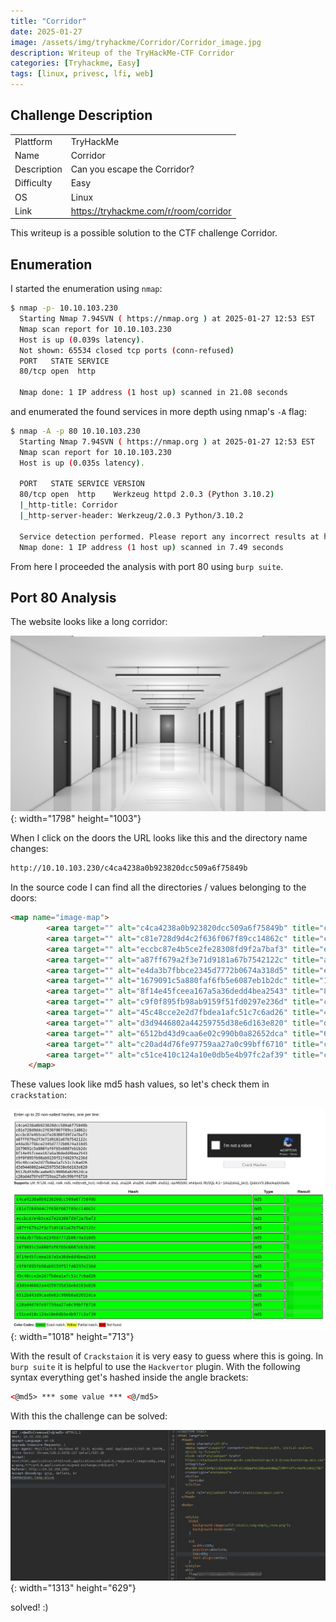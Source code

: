 ```yaml
---
title: "Corridor"
date: 2025-01-27
image: /assets/img/tryhackme/Corridor/Corridor_image.jpg
description: Writeup of the TryHackMe-CTF Corridor
categories: [Tryhackme, Easy]
tags: [linux, privesc, lfi, web]
---
```


## Challenge Description
<center>
<table>
  <tr>
    <td>Plattform</td>
    <td>TryHackMe</td>
  </tr>
  <tr>
    <td>Name</td>
    <td>Corridor</td>
  </tr>
  <tr>
    <td>Description</td>
    <td>Can you escape the Corridor?</td>
  </tr>
  <tr>
    <td>Difficulty</td>
    <td>Easy</td>
  </tr>
  <tr>
    <td>OS</td>
    <td>Linux</td>
  </tr>
  <tr>
    <td>Link</td>
    <td><a href="https://tryhackme.com/r/room/corridor">https://tryhackme.com/r/room/corridor</a></td>
  </tr>
</table>
</center>

This writeup is a possible solution to the CTF challenge Corridor.  

## Enumeration
I started the enumeration using `nmap`:
```bash
$ nmap -p- 10.10.103.230    
  Starting Nmap 7.94SVN ( https://nmap.org ) at 2025-01-27 12:53 EST
  Nmap scan report for 10.10.103.230
  Host is up (0.039s latency).
  Not shown: 65534 closed tcp ports (conn-refused)
  PORT   STATE SERVICE
  80/tcp open  http

  Nmap done: 1 IP address (1 host up) scanned in 21.08 seconds
```
and enumerated the found services in more depth using nmap's `-A` flag:
```bash
$ nmap -A -p 80 10.10.103.230
  Starting Nmap 7.94SVN ( https://nmap.org ) at 2025-01-27 12:53 EST
  Nmap scan report for 10.10.103.230
  Host is up (0.035s latency).

  PORT   STATE SERVICE VERSION
  80/tcp open  http    Werkzeug httpd 2.0.3 (Python 3.10.2)
  |_http-title: Corridor
  |_http-server-header: Werkzeug/2.0.3 Python/3.10.2

  Service detection performed. Please report any incorrect results at https://nmap.org/submit/ .
  Nmap done: 1 IP address (1 host up) scanned in 7.49 seconds
```
From here I proceeded the analysis with port 80 using `burp suite`.

## Port 80 Analysis
The website looks like a long corridor:

![Website Corridor](/assets/img/tryhackme/Corridor/thm_corridor_1.jpg){: width="1798" height="1003"}

When I click on the doors the URL looks like this and the directory name changes:
```bash
http://10.10.103.230/c4ca4238a0b923820dcc509a6f75849b
```
In the source code I can find all the directories / values belonging to the doors:
```html
<map name="image-map">
        <area target="" alt="c4ca4238a0b923820dcc509a6f75849b" title="c4ca4238a0b923820dcc509a6f75849b" href="c4ca4238a0b923820dcc509a6f75849b" coords="257,893,258,332,325,351,325,860" shape="poly">
        <area target="" alt="c81e728d9d4c2f636f067f89cc14862c" title="c81e728d9d4c2f636f067f89cc14862c" href="c81e728d9d4c2f636f067f89cc14862c" coords="469,766,503,747,501,405,474,394" shape="poly">
        <area target="" alt="eccbc87e4b5ce2fe28308fd9f2a7baf3" title="eccbc87e4b5ce2fe28308fd9f2a7baf3" href="eccbc87e4b5ce2fe28308fd9f2a7baf3" coords="585,698,598,691,593,429,584,421" shape="poly">
        <area target="" alt="a87ff679a2f3e71d9181a67b7542122c" title="a87ff679a2f3e71d9181a67b7542122c" href="a87ff679a2f3e71d9181a67b7542122c" coords="650,658,644,437,658,652,655,437" shape="poly">
        <area target="" alt="e4da3b7fbbce2345d7772b0674a318d5" title="e4da3b7fbbce2345d7772b0674a318d5" href="e4da3b7fbbce2345d7772b0674a318d5" coords="692,637,690,455,695,628,695,467" shape="poly">
        <area target="" alt="1679091c5a880faf6fb5e6087eb1b2dc" title="1679091c5a880faf6fb5e6087eb1b2dc" href="1679091c5a880faf6fb5e6087eb1b2dc" coords="719,620,719,458,728,471,728,609" shape="poly">
        <area target="" alt="8f14e45fceea167a5a36dedd4bea2543" title="8f14e45fceea167a5a36dedd4bea2543" href="8f14e45fceea167a5a36dedd4bea2543" coords="857,612,933,610,936,456,852,455" shape="poly">
        <area target="" alt="c9f0f895fb98ab9159f51fd0297e236d" title="c9f0f895fb98ab9159f51fd0297e236d" href="c9f0f895fb98ab9159f51fd0297e236d" coords="1475,857,1473,354,1537,335,1541,901" shape="poly">
        <area target="" alt="45c48cce2e2d7fbdea1afc51c7c6ad26" title="45c48cce2e2d7fbdea1afc51c7c6ad26" href="45c48cce2e2d7fbdea1afc51c7c6ad26" coords="1324,766,1300,752,1303,401,1325,397" shape="poly">
        <area target="" alt="d3d9446802a44259755d38e6d163e820" title="d3d9446802a44259755d38e6d163e820" href="d3d9446802a44259755d38e6d163e820" coords="1202,695,1217,704,1222,423,1203,423" shape="poly">
        <area target="" alt="6512bd43d9caa6e02c990b0a82652dca" title="6512bd43d9caa6e02c990b0a82652dca" href="6512bd43d9caa6e02c990b0a82652dca" coords="1154,668,1146,661,1144,442,1157,442" shape="poly">
        <area target="" alt="c20ad4d76fe97759aa27a0c99bff6710" title="c20ad4d76fe97759aa27a0c99bff6710" href="c20ad4d76fe97759aa27a0c99bff6710" coords="1105,628,1116,633,1113,447,1102,447" shape="poly">
        <area target="" alt="c51ce410c124a10e0db5e4b97fc2af39" title="c51ce410c124a10e0db5e4b97fc2af39" href="c51ce410c124a10e0db5e4b97fc2af39" coords="1073,609,1081,620,1082,459,1073,463" shape="poly">
    </map>

```
These values look like md5 hash values, so let's check them in `crackstation`:

![md5 hashes in Crackstation](/assets/img/tryhackme/Corridor/thm_corridor_2.jpg){: width="1018" height="713"}

With the result of `Crackstaion` it is very easy to guess where this is going. In `burp suite` it is helpful to use the `Hackvertor` plugin. With the following syntax everything get's hashed inside the angle brackets:
```html
<@md5> *** some value *** <@/md5>
```

With this the challenge can be solved:

![manipulated directory and flag](/assets/img/tryhackme/Corridor/thm_corridor_3.jpg){: width="1313" height="629"}

solved! :)
